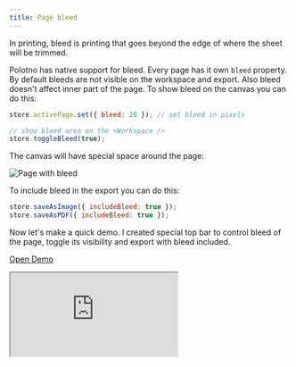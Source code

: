 ```yaml
---
title: Page bleed
---
```


In printing, bleed is printing that goes beyond the edge of where the sheet will be trimmed.

Polotno has native support for bleed. Every page has it own `bleed` property. By default bleeds are not visible on the workspace and export. Also bleed doesn't affect inner part of the page. To show bleed on the canvas you can do this:

```js
store.activePage.set({ bleed: 20 }); // set bleed in pixels

// show bleed area on the <Workspace />
store.toggleBleed(true);
```

The canvas will have special space around the page:

![Page with bleed](/img/page-with-bleed.png)

To include bleed in the export you can do this:

```js
store.saveAsImage({ includeBleed: true });
store.saveAsPDF({ includeBleed: true });
```

Now let's make a quick demo. I created special top bar to control bleed of the page, toggle its visibility and export with bleed included.

<p><a className="button button--primary" href="https://codesandbox.io/s/github/polotno-project/polotno-site/tree/source/examples/polotno-page-bleed" target="_blank">Open Demo</a></p>

<iframe
    src="https://codesandbox.io/embed/github/polotno-project/polotno-site/tree/source/examples/polotno-page-bleed?fontsize=11&hidenavigation=1&theme=dark&view=preview"
    style={{
      width: '100%',
      height: '700px',
      border: 0,
      overflow: 'hidden',
    }}
    title="Polotno demo"
    allow="geolocation; microphone; camera; midi; vr; accelerometer; gyroscope; payment; ambient-light-sensor; encrypted-media; usb"
    sandbox="allow-modals allow-forms allow-popups allow-scripts allow-same-origin allow-downloads"
  ></iframe>

